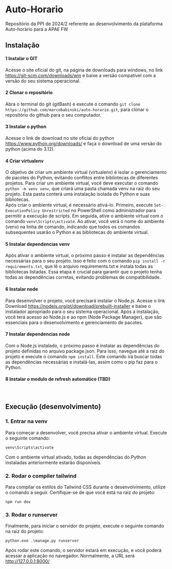# Auto-Horario
Repositório da PPI de 2024/2 referente ao desenvolvimento da plataforma Auto-horário para a APAE FW

## Instalação
#### 1 Instalar o GIT
Acesse o site oficial do git, na página de downloads para windows, no link  https://git-scm.com/downloads/win e baixe a versão compatível com a versão do seu sistema operacional. 
<br/>
#### 2 Clonar o repositório
Abra o terminal do git (gitBash) e execute o comando `git clone https://github.com/marcobabinski/auto-horario.git`, para clonar o repositório do github para o seu computador.
<br/>
#### 3 Instalar o python
Acesse o link de download no site oficial do python https://www.python.org/downloads/ e faça o download de uma versão do python (acima do 3.12).
<br/>
#### 4 Criar virtualenv
O objetivo de criar um ambiente virtual (virtualenv) é isolar o gerenciamento de pacotes do Python, evitando conflitos entre bibliotecas de diferentes projetos. Para criar um ambiente virtual, você deve executar o comando `python -m venv venv`, que criará uma pasta chamada venv na raiz do seu projeto. Esta pasta conterá uma instalação isolada do Python e suas bibliotecas.<br/>
    Após criar o ambiente virtual, é necessário ativá-lo. Primeiro, execute `Set-ExecutionPolicy Unrestricted` no PowerShell como administrador para permitir a execução de scripts. Em seguida, ative o ambiente virtual com o comando `venv\Scripts\activate`. Ao ativar, você verá o nome do ambiente (venv) na linha de comando, indicando que todos os comandos subsequentes usarão o Python e as bibliotecas do ambiente virtual.
<br/>
#### 5 Instalar dependencias venv
Após ativar o ambiente virtual, o próximo passo é instalar as dependências necessárias para o seu projeto. Isso é feito com o comando `pip install -r requirements.txt`, que lê o arquivo requirements.txt e instala todas as bibliotecas listadas. Essa etapa é crucial para garantir que o projeto tenha todas as dependências corretas, evitando problemas de compatibilidade.
<br/>
#### 6 Instalar node
Para desenvolver o projeto, você precisará instalar o Node.js. Acesse o link Download https://nodejs.org/pt/download/prebuilt-installer e baixe o instalador apropriado para o seu sistema operacional. Após a instalação, você terá acesso ao Node.js e ao npm (Node Package Manager), que são essenciais para o desenvolvimento e gerenciamento de pacotes.
<br/>
#### 7 Instalar dependencias node
Com o Node.js instalado, o próximo passo é instalar as dependências do projeto definidas no arquivo package.json. Para isso, navegue até a raiz do projeto e execute o comando `npm install`. Este comando irá buscar todas as dependências necessárias e instalá-las, assim como o pip faz para o Python.
<br/>
#### 8 Instalar o modulo de refresh automático (TBD)
<br/>

## Execução (desenvolvimento)

### 1. Entrar na venv

Para começar a desenvolver, você precisa ativar o ambiente virtual. Execute o seguinte comando:

`venv\Scripts\activate`

Com o ambiente virtual ativado, todas as dependências do Python instaladas anteriormente estarão disponíveis.

### 2. Rodar o compiler tailwind
Para compilar os estilos do Tailwind CSS durante o desenvolvimento, utilize o comando a seguir. Certifique-se de que você está na raiz do projeto:

`npm run dev` 

### 3. Rodar o runserver
Finalmente, para iniciar o servidor do projeto, execute o seguinte comando na raiz do projeto:

`python.exe .\manage.py runserver`

Após rodar este comando, o servidor estará em execução, e você poderá acessar a aplicação no navegador. Normalmente, a URL será http://127.0.0.1:8000/
